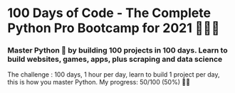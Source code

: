 # 100 Days of Code - The Complete Python Pro Bootcamp for 2021 🐍🐍🐍
### Master Python 🐍 by building 100 projects in 100 days. Learn to build websites, games, apps, plus scraping and data science


The challenge : 100 days, 1 hour per day, learn to build 1 project per day, this is how you master Python.
My progress: 50/100 (50%)   🐍🐍

